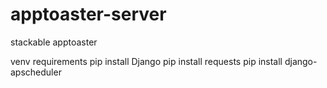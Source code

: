 # apptoaster-server
stackable apptoaster

venv requirements
pip install Django
pip install requests
pip install django-apscheduler